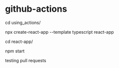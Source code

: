 # github-actions

cd using_actions/ 

npx create-react-app --template typescript react-app

cd react-app/

npm start

testing pull requests
